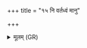+++
title = "१५ नि वर्तध्वं मानु"

+++
<details><summary>मूलम् (GR)</summary>

नि वर्तध्वं मानु गात-  
-अस्मान् सिषक्त रेवतीः ।  
अग्नीषोमा पुनर्वसू  
अस्य वर्धयतं रयिम् ॥
</details>